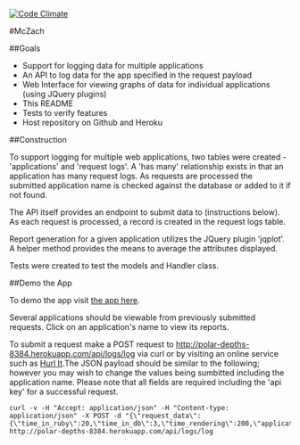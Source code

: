 [![Code Climate](https://codeclimate.com/github/wzcolon/mczach.png)](https://codeclimate.com/github/wzcolon/mczach)

#McZach

##Goals

- Support for logging data for multiple applications
- An API to log data for the app specified in the request payload
- Web Interface for viewing graphs of data for individual applications (using
  JQuery plugins)
- This README
- Tests to verify features
- Host repository on Github and Heroku

##Construction

To support logging for multiple web applications, two tables were created -
'applications' and 'request logs'. A 'has many' relationship exists in that an
application has many request logs. As requests are processed the submitted
application name is checked against the database or added to it if not found.

The API itself provides an endpoint to submit data to (instructions below). As
each request is processed, a record is created in the request logs table.

Report generation for a given application utilizes the JQuery plugin
'jqplot'. A helper method provides the means to average the attributes displayed.

Tests were created to test the models and Handler class.

##Demo the App

To demo the app visit [the app here](http://polar-depths-8384.herokuapp.com/).

Several applications should be viewable from previously submitted requests.
Click on an application's name to view its reports.

To submit a request make a POST request to http://polar-depths-8384.herokuapp.com/api/logs/log via curl or by visiting an online service such as [Hurl It](http://hurl.it/).The JSON payload should be similar to the following; however you may wish to change the values being sumbitted including the application name. Please note that all fields are required including the 'api key' for a successful request.

```
curl -v -H "Accept: application/json" -H "Content-type: application/json" -X POST -d "{\"request_data\":{\"time_in_ruby\":20,\"time_in_db\":3,\"time_rendering\":200,\"application_name\":\"SomeApp\"},\"api_key\":\"644721eedb95f223d45b4461a03ea1995e1ffe159d1a1dd3bcfbc89ed0222926\"}" http://polar-depths-8384.herokuapp.com/api/logs/log
````
